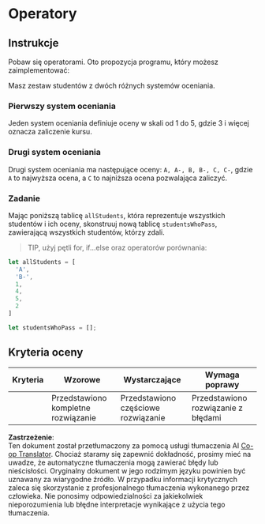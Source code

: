 <!--
CO_OP_TRANSLATOR_METADATA:
{
  "original_hash": "bf62b82567e6f9bdf4abda9ae0ccb64a",
  "translation_date": "2025-08-24T12:15:10+00:00",
  "source_file": "2-js-basics/3-making-decisions/assignment.md",
  "language_code": "pl"
}
-->
# Operatory

## Instrukcje

Pobaw się operatorami. Oto propozycja programu, który możesz zaimplementować:

Masz zestaw studentów z dwóch różnych systemów oceniania.

### Pierwszy system oceniania

Jeden system oceniania definiuje oceny w skali od 1 do 5, gdzie 3 i więcej oznacza zaliczenie kursu.

### Drugi system oceniania

Drugi system oceniania ma następujące oceny: `A, A-, B, B-, C, C-`, gdzie `A` to najwyższa ocena, a `C` to najniższa ocena pozwalająca zaliczyć.

### Zadanie

Mając poniższą tablicę `allStudents`, która reprezentuje wszystkich studentów i ich oceny, skonstruuj nową tablicę `studentsWhoPass`, zawierającą wszystkich studentów, którzy zdali.

> TIP, użyj pętli for, if...else oraz operatorów porównania:

```javascript
let allStudents = [
  'A',
  'B-',
  1,
  4,
  5,
  2
]

let studentsWhoPass = [];
```

## Kryteria oceny

| Kryteria | Wzorowe                       | Wystarczające                 | Wymaga poprawy                  |
| -------- | ----------------------------- | ----------------------------- | ------------------------------- |
|          | Przedstawiono kompletne rozwiązanie | Przedstawiono częściowe rozwiązanie | Przedstawiono rozwiązanie z błędami |

**Zastrzeżenie**:  
Ten dokument został przetłumaczony za pomocą usługi tłumaczenia AI [Co-op Translator](https://github.com/Azure/co-op-translator). Chociaż staramy się zapewnić dokładność, prosimy mieć na uwadze, że automatyczne tłumaczenia mogą zawierać błędy lub nieścisłości. Oryginalny dokument w jego rodzimym języku powinien być uznawany za wiarygodne źródło. W przypadku informacji krytycznych zaleca się skorzystanie z profesjonalnego tłumaczenia wykonanego przez człowieka. Nie ponosimy odpowiedzialności za jakiekolwiek nieporozumienia lub błędne interpretacje wynikające z użycia tego tłumaczenia.